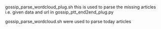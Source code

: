 gossip_parse_wordcloud_plug.sh
this is used to parse the missing articles
i.e. given data and url in gossip_ptt_end2end_plug.py


gossip_parse_wordcloud.sh
were used to parse today articles
